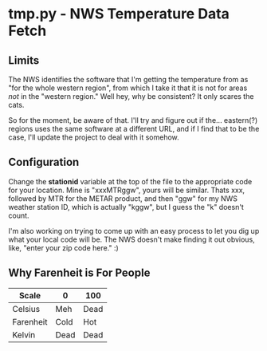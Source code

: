 # tmp.py - NWS Temperature Data Fetch

## Limits

The NWS identifies the software that I'm getting the temperature from
as "for the whole western region", from which I take it that it is not
for areas _not_ in the "western region." Well hey, why be consistent?
It only scares the cats.

So for the moment, be aware of that. I'll try and figure out if the...
eastern\(?\) regions uses the same software at a different URL, and if
I find that to be the case, I'll update the project to deal with it
somehow.

## Configuration

Change the **stationid** variable at the top of the file to the
appropriate code for your location. Mine is "xxxMTRggw", yours
will be similar. Thats xxx, followed by MTR for the METAR product,
and then "ggw" for my NWS weather station ID, which is actually
"kggw", but I guess the "k" doesn't count.

I'm also working on trying to come up with an easy process to let you
dig up what your local code will be. The NWS doesn't make finding it out
obvious, like, "enter your zip code here." :\)

## Why Farenheit is For People

Scale | 0 | 100
----- | - | ---
Celsius | Meh | Dead
Farenheit | Cold | Hot
Kelvin | Dead | Dead

